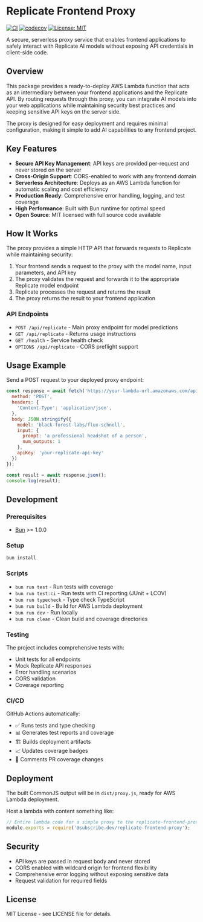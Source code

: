 # Replicate Frontend Proxy

[![CI](https://github.com/subscribe-dev/replicate-frontend-proxy/actions/workflows/ci.yml/badge.svg)](https://github.com/USER/replicate-frontend-proxy/actions/workflows/ci.yml)
[![codecov](https://codecov.io/gh/subscribe-dev/replicate-frontend-proxy/branch/main/graph/badge.svg)](https://codecov.io/gh/USER/replicate-frontend-proxy)
[![License: MIT](https://img.shields.io/badge/License-MIT-yellow.svg)](https://opensource.org/licenses/MIT)

A secure, serverless proxy service that enables frontend applications to safely interact with Replicate AI models without exposing API credentials in client-side code.

## Overview

This package provides a ready-to-deploy AWS Lambda function that acts as an intermediary between your frontend applications and the Replicate API. By routing requests through this proxy, you can integrate AI models into your web applications while maintaining security best practices and keeping sensitive API keys on the server side.

The proxy is designed for easy deployment and requires minimal configuration, making it simple to add AI capabilities to any frontend project.

## Key Features

- **Secure API Key Management**: API keys are provided per-request and never stored on the server
- **Cross-Origin Support**: CORS-enabled to work with any frontend domain
- **Serverless Architecture**: Deploys as an AWS Lambda function for automatic scaling and cost efficiency
- **Production Ready**: Comprehensive error handling, logging, and test coverage
- **High Performance**: Built with Bun runtime for optimal speed
- **Open Source**: MIT licensed with full source code available

## How It Works

The proxy provides a simple HTTP API that forwards requests to Replicate while maintaining security:

1. Your frontend sends a request to the proxy with the model name, input parameters, and API key
2. The proxy validates the request and forwards it to the appropriate Replicate model endpoint
3. Replicate processes the request and returns the result
4. The proxy returns the result to your frontend application

### API Endpoints

- `POST /api/replicate` - Main proxy endpoint for model predictions
- `GET /api/replicate` - Returns usage instructions
- `GET /health` - Service health check
- `OPTIONS /api/replicate` - CORS preflight support

## Usage Example

Send a POST request to your deployed proxy endpoint:

```javascript
const response = await fetch('https://your-lambda-url.amazonaws.com/api/replicate', {
  method: 'POST',
  headers: {
    'Content-Type': 'application/json',
  },
  body: JSON.stringify({
    model: 'black-forest-labs/flux-schnell',
    input: {
      prompt: 'a professional headshot of a person',
      num_outputs: 1
    },
    apiKey: 'your-replicate-api-key'
  })
});

const result = await response.json();
console.log(result);
```

## Development

### Prerequisites

- [Bun](https://bun.sh) >= 1.0.0

### Setup

```bash
bun install
```

### Scripts

- `bun run test` - Run tests with coverage
- `bun run test:ci` - Run tests with CI reporting (JUnit + LCOV)
- `bun run typecheck` - Type check TypeScript
- `bun run build` - Build for AWS Lambda deployment
- `bun run dev` - Run locally
- `bun run clean` - Clean build and coverage directories

### Testing

The project includes comprehensive tests with:
- Unit tests for all endpoints
- Mock Replicate API responses
- Error handling scenarios
- CORS validation
- Coverage reporting

### CI/CD

GitHub Actions automatically:
- ✅ Runs tests and type checking
- 📊 Generates test reports and coverage
- 🏗️ Builds deployment artifacts
- 📈 Updates coverage badges
- 💬 Comments PR coverage changes

## Deployment

The built CommonJS output will be in `dist/proxy.js`, ready for AWS Lambda deployment.

Host a lambda with content something like:

```typescript
// Entire lambda code for a simple proxy to the replicate-frontend-proxy:
module.exports = require('@subscribe.dev/replicate-frontend-proxy');
```

## Security

- API keys are passed in request body and never stored
- CORS enabled with wildcard origin for frontend flexibility
- Comprehensive error logging without exposing sensitive data
- Request validation for required fields

## License

MIT License - see LICENSE file for details.
